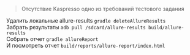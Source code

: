 > Отсутствие Kaspresso одно из требований тестового задания  

Удалить локальные allure-results ```gradle deleteAllureResults ```  
Забрать результаты ```adb pull /sdcard/allure-results build/allure-results```  
Собрать отчет ```gradle allureReport```  
И посмотреть отчет ```build/reports/allure-report/index.html```  
